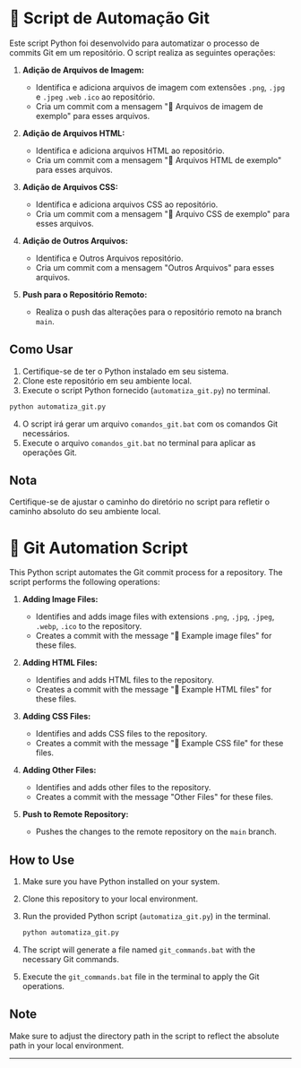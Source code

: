 # 🚀 Script de Automação Git

Este script Python foi desenvolvido para automatizar o processo de commits Git em um repositório. O script realiza as seguintes operações:

1. **Adição de Arquivos de Imagem:**
   - Identifica e adiciona arquivos de imagem com extensões `.png`, `.jpg` e `.jpeg` `.web` `.ico`  ao repositório.
   - Cria um commit com a mensagem "🌟 Arquivos de imagem de exemplo" para esses arquivos.

2. **Adição de Arquivos HTML:**
   - Identifica e adiciona arquivos HTML ao repositório.
   - Cria um commit com a mensagem "📄 Arquivos HTML de exemplo" para esses arquivos.

3. **Adição de Arquivos CSS:**
   - Identifica e adiciona arquivos CSS ao repositório.
   - Cria um commit com a mensagem "🎨 Arquivo CSS de exemplo" para esses arquivos.

4. **Adição de Outros Arquivos:**
   - Identifica e Outros Arquivos repositório.
   - Cria um commit com a mensagem "Outros Arquivos" para esses arquivos.

5. **Push para o Repositório Remoto:**
   - Realiza o push das alterações para o repositório remoto na branch `main`.

## Como Usar

1. Certifique-se de ter o Python instalado em seu sistema.
2. Clone este repositório em seu ambiente local.
3. Execute o script Python fornecido (`automatiza_git.py`) no terminal.

```bash
python automatiza_git.py
```

4. O script irá gerar um arquivo `comandos_git.bat` com os comandos Git necessários.
5. Execute o arquivo `comandos_git.bat` no terminal para aplicar as operações Git.

## Nota

Certifique-se de ajustar o caminho do diretório no script para refletir o caminho absoluto do seu ambiente local.

# 🚀 Git Automation Script

This Python script automates the Git commit process for a repository. The script performs the following operations:

1. **Adding Image Files:**
   - Identifies and adds image files with extensions `.png`, `.jpg`, `.jpeg`, `.webp`, `.ico` to the repository.
   - Creates a commit with the message "🌟 Example image files" for these files.

2. **Adding HTML Files:**
   - Identifies and adds HTML files to the repository.
   - Creates a commit with the message "📄 Example HTML files" for these files.

3. **Adding CSS Files:**
   - Identifies and adds CSS files to the repository.
   - Creates a commit with the message "🎨 Example CSS file" for these files.

4. **Adding Other Files:**
   - Identifies and adds other files to the repository.
   - Creates a commit with the message "Other Files" for these files.

5. **Push to Remote Repository:**
   - Pushes the changes to the remote repository on the `main` branch.

## How to Use

1. Make sure you have Python installed on your system.
2. Clone this repository to your local environment.
3. Run the provided Python script (`automatiza_git.py`) in the terminal.

   ```bash
   python automatiza_git.py
   ```

4. The script will generate a file named `git_commands.bat` with the necessary Git commands.
5. Execute the `git_commands.bat` file in the terminal to apply the Git operations.

## Note

Make sure to adjust the directory path in the script to reflect the absolute path in your local environment.

---
